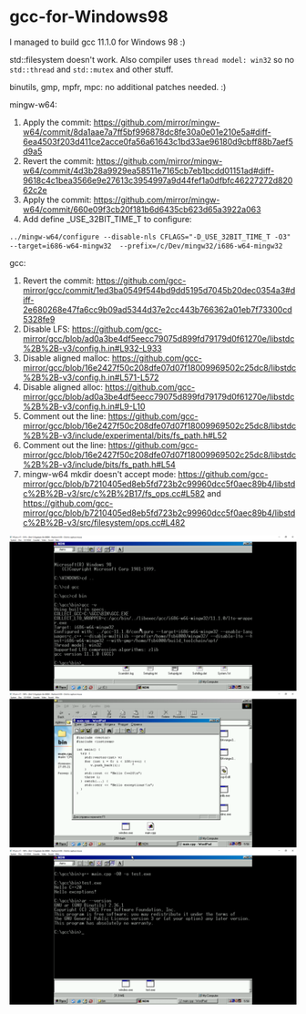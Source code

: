 # gcc-for-Windows98
I managed to build gcc 11.1.0 for Windows 98 :)

std::filesystem doesn't work. Also compiler uses ```thread model: win32``` so no ```std::thread``` and ```std::mutex``` and other stuff.

binutils, gmp, mpfr, mpc: no additional patches needed. :)

mingw-w64:
1) Apply the commit: https://github.com/mirror/mingw-w64/commit/8da1aae7a7ff5bf996878dc8fe30a0e01e210e5a#diff-6ea4503f203d411ce2acce0fa56a61643c1bd33ae96180d9cbff88b7aef5d9a5
2) Revert the commit: https://github.com/mirror/mingw-w64/commit/4d3b28a9929ea58511e7165cb7eb1bcdd01151ad#diff-9618c4c1bea3566e9e27613c3954997a9d44fef1a0dfbfc46227272d82062c2e
3) Apply the commit: https://github.com/mirror/mingw-w64/commit/660e09f3cb20f181b6d6435cb623d65a3922a063
4) Add define _USE_32BIT_TIME_T to configure: 
```console
../mingw-w64/configure --disable-nls CFLAGS="-D_USE_32BIT_TIME_T -O3" --target=i686-w64-mingw32  --prefix=/c/Dev/mingw32/i686-w64-mingw32
```

gcc:
1) Revert the commit: https://github.com/gcc-mirror/gcc/commit/1ed3ba0549f544bd9dd5195d7045b20dec0354a3#diff-2e680268e47fa6cc9b09ad5344d37e2cc443b766362a01eb7f73300cd5328fe9
2) Disable LFS: https://github.com/gcc-mirror/gcc/blob/ad0a3be4df5eecc79075d899fd79179d0f61270e/libstdc%2B%2B-v3/config.h.in#L932-L933
3) Disable aligned malloc: https://github.com/gcc-mirror/gcc/blob/16e2427f50c208dfe07d07f18009969502c25dc8/libstdc%2B%2B-v3/config.h.in#L571-L572
4) Disable aligned alloc: https://github.com/gcc-mirror/gcc/blob/ad0a3be4df5eecc79075d899fd79179d0f61270e/libstdc%2B%2B-v3/config.h.in#L9-L10
5) Comment out the line: https://github.com/gcc-mirror/gcc/blob/16e2427f50c208dfe07d07f18009969502c25dc8/libstdc%2B%2B-v3/include/experimental/bits/fs_path.h#L52
6) Comment out the line: https://github.com/gcc-mirror/gcc/blob/16e2427f50c208dfe07d07f18009969502c25dc8/libstdc%2B%2B-v3/include/bits/fs_path.h#L54
7) mingw-w64 mkdir doesn't accept mode:
https://github.com/gcc-mirror/gcc/blob/b7210405ed8eb5fd723b2c99960dcc5f0aec89b4/libstdc%2B%2B-v3/src/c%2B%2B17/fs_ops.cc#L582
and
https://github.com/gcc-mirror/gcc/blob/b7210405ed8eb5fd723b2c99960dcc5f0aec89b4/libstdc%2B%2B-v3/src/filesystem/ops.cc#L482

![gcc](Images/gcc1.png)
![gcc](Images/gcc2.png)
![gcc](Images/gcc3.png)
